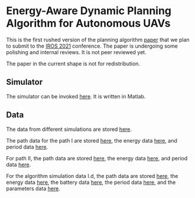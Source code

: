 # Energy-Aware Dynamic Planning Algorithm for Autonomous UAVs

This is the first rushed version of the planning algorithm [paper](pdf/iros-2021.pdf) that we plan to submit to the [IROS 2021](https://www.iros2021.org/) conference. The paper is undergoing some polishing and internal reviews. It is not peer reviewed yet.

The paper in the current shape is not for redistribution.


## Simulator

The simulator can be invoked [here](scripts/SIM8.m). It is written in Matlab.

## Data

The data from different simulations are stored [here](data/simulation3).

The path data for the path I are stored [here](data/simulation3/raw5/new_physics/static/position_simulation3Ds.csv), the energy data [here](data/simulation3/raw5/new_physics/static/energy_simulation3Ds.csv), and period data [here](data/simulation3/raw5/new_physics/static/perioddata_simulation3Ds.csv). 

For path II, the path data are stored [here](data/simulation3/raw1/new_physics/static/position_simulation3s.csv), the energy data [here](data/simulation3/raw1/new_physics/static/energy_simulation3s.csv), and period data [here](data/simulation3/raw1/new_physics/static/perioddata_simulation3s.csv).

For the algorithm simulation data I.d, the path data are stored [here](data/simulation3/raw5/new_physics/dynamic/position_simulation3D.csv), the energy data [here](data/simulation3/raw5/new_physics/dynamic/energy_simulation3D.csv), the battery data [here](data/simulation3/raw5/new_physics/dynamic/bat_simulation3D.csv),  the period data [here](data/simulation3/raw5/new_physics/dynamic/perioddata_simulation3D.csv), and the parameters data [here](data/simulation3/raw5/new_physics/dynamic/ctl_simulation3D.csv).


